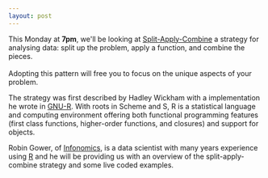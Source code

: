 ```yaml
---
layout: post
---
```

<div>This Monday at <b>7pm</b>, we'll be looking at
<a href="http://www.jstatsoft.org/v40/i01/paper" target=
"_self">Split-Apply-Combine</a> a strategy for analysing
data: split up the problem, apply a function, and combine
the pieces.<br>
<br>
Adopting this pattern will free you to focus on the
unique aspects of your problem.
<p>The strategy was first described by Hadley Wickham
with a implementation he wrote in <a href=
"https://www.r-project.org/" target="_self">GNU-R</a>.
With roots in Scheme and S, R is a statistical language
and computing environment offering both functional
programming features (first class functions, higher-order
functions, and closures) and support for
objects.</p>Robin Gower, of <a href=
"http://infonomics.ltd.uk/" target=
"_self">Infonomics</a>, is a data scientist with many
years experience using <a href=
"https://www.r-project.org/" target="_self">R</a> and he
will be providing us with an overview of the
split-apply-combine strategy and some live coded
examples.<br>
</div>
